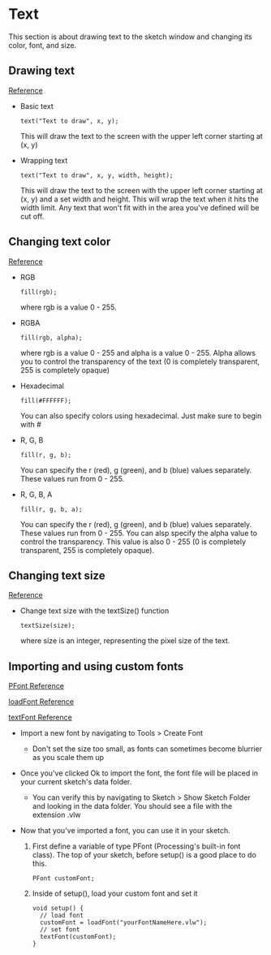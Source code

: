 # Text
This section is about drawing text to the sketch window and changing its color, font, and size.

## Drawing text
[Reference](https://processing.org/reference/text_.html)

* Basic text
  ```
  text("Text to draw", x, y);
  ```
  This will draw the text to the screen with the upper left corner starting at (x, y)

* Wrapping text
  ```
  text("Text to draw", x, y, width, height);
  ```
  This will draw the text to the screen with the upper left corner starting at (x, y) and a set width and height. This will wrap the text when it hits the width limit. Any text that won't fit with in the area you've defined will be cut off. 

## Changing text color
[Reference](https://processing.org/reference/fill_.html)

* RGB
  ```
  fill(rgb);
  ```
  where rgb is a value 0 - 255. 

* RGBA
  ```
  fill(rgb, alpha);
  ```
  where rgb is a value 0 - 255 and alpha is a value 0 - 255. Alpha allows you to control the transparency of the text (0 is completely transparent, 255 is completely opaque)

* Hexadecimal
  ```
  fill(#FFFFFF);
  ```
  You can also specify colors using hexadecimal. Just make sure to begin with #

* R, G, B
  ```
  fill(r, g, b);
  ```
  You can specify the r (red), g (green), and b (blue) values separately. These values run from 0 - 255. 

* R, G, B, A
  ```
  fill(r, g, b, a);
  ```
   You can specify the r (red), g (green), and b (blue) values separately. These values run from 0 - 255. You can alsp specify the alpha value to control the transparency. This value is also 0 - 255 (0 is completely transparent, 255 is completely opaque).

## Changing text size
[Reference](https://processing.org/reference/textSize_.html)

* Change text size with the textSize() function
  ```
  textSize(size);
  ```
  where size is an integer, representing the pixel size of the text.

## Importing and using custom fonts
[PFont Reference](https://processing.org/reference/PFont.html)

[loadFont Reference](https://processing.org/reference/loadFont_.html)

[textFont Reference](https://processing.org/reference/textFont_.html)

* Import a new font by navigating to Tools > Create Font
  * Don't set the size too small, as fonts can sometimes become blurrier as you scale them up

* Once you've clicked Ok to import the font, the font file will be placed in your current sketch's data folder.
  * You can verify this by navigating to Sketch > Show Sketch Folder and looking in the data folder. You should see a file with the extension .vlw

* Now that you've imported a font, you can use it in your sketch. 
  1. First define a variable of type PFont (Processing's built-in font class). The top of your sketch, before setup() is a good place to do this. 
      ```
      PFont customFont;
      ```
  1. Inside of setup(), load your custom font and set it
      ```
      void setup() {
        // load font
        customFont = loadFont("yourFontNameHere.vlw");
        // set font
        textFont(customFont);
      }
      ```
